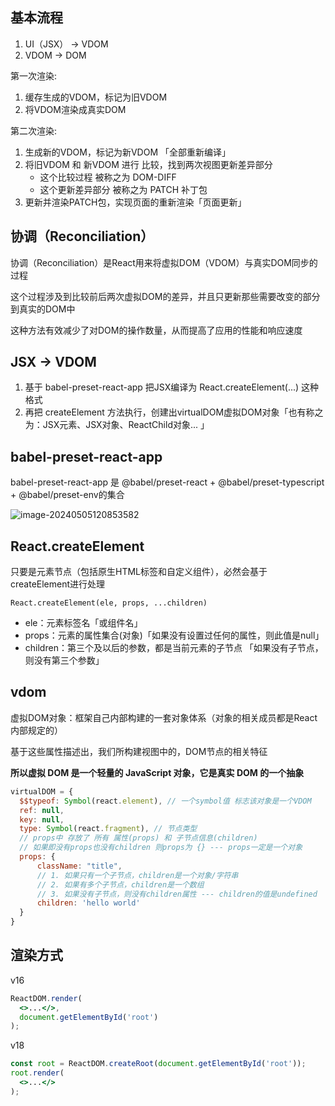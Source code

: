 ## 基本流程

1. UI（JSX） -> VDOM
2. VDOM -> DOM



第一次渲染:

1. 缓存生成的VDOM，标记为旧VDOM
2. 将VDOM渲染成真实DOM



第二次渲染:

1. 生成新的VDOM，标记为新VDOM 「全部重新编译」
2. 将旧VDOM 和 新VDOM 进行 比较，找到两次视图更新差异部分
   - 这个比较过程 被称之为 DOM-DIFF
   - 这个更新差异部分 被称之为 PATCH 补丁包
3. 更新并渲染PATCH包，实现页面的重新渲染「页面更新」



## 协调（Reconciliation）

协调（Reconciliation）是React用来将虚拟DOM（VDOM）与真实DOM同步的过程

这个过程涉及到比较前后两次虚拟DOM的差异，并且只更新那些需要改变的部分到真实的DOM中

这种方法有效减少了对DOM的操作数量，从而提高了应用的性能和响应速度



## JSX -> VDOM

1. 基于 babel-preset-react-app 把JSX编译为 React.createElement(...) 这种格式
2. 再把 createElement 方法执行，创建出virtualDOM虚拟DOM对象「也有称之为：JSX元素、JSX对象、ReactChild对象... 」



## babel-preset-react-app 

babel-preset-react-app 是 @babel/preset-react + @babel/preset-typescript + @babel/preset-env的集合

![image-20240505120853582](https://s2.loli.net/2024/05/05/GJhRbBic85dXlLp.png) 



##  React.createElement

只要是元素节点（包括原生HTML标签和自定义组件），必然会基于createElement进行处理



`React.createElement(ele, props, ...children)`

+ ele：元素标签名「或组件名」
+ props：元素的属性集合(对象)「如果没有设置过任何的属性，则此值是null」
+ children：第三个及以后的参数，都是当前元素的子节点 「如果没有子节点，则没有第三个参数」



## vdom

虚拟DOM对象：框架自己内部构建的一套对象体系（对象的相关成员都是React内部规定的）

基于这些属性描述出，我们所构建视图中的，DOM节点的相关特征

**所以虚拟 DOM 是一个轻量的 JavaScript 对象，它是真实 DOM 的一个抽象**

```jsx
virtualDOM = {
  $$typeof: Symbol(react.element), // 一个symbol值 标志该对象是一个VDOM
  ref: null,
  key: null,
  type: Symbol(react.fragment), // 节点类型
  // props中 存放了 所有 属性(props) 和 子节点信息(children)
  // 如果即没有props也没有children 则props为 {} --- props一定是一个对象
  props: { 
      className: "title",
      // 1. 如果只有一个子节点，children是一个对象/字符串
      // 2. 如果有多个子节点，children是一个数组
      // 3. 如果没有子节点，则没有children属性 --- children的值是undefined
      children: 'hello world'
  }
}
```



## 渲染方式

 v16

```jsx    
ReactDOM.render(
  <>...</>,
  document.getElementById('root')
);
```



v18

```jsx
const root = ReactDOM.createRoot(document.getElementById('root'));
root.render(
  <>...</>
);
```
